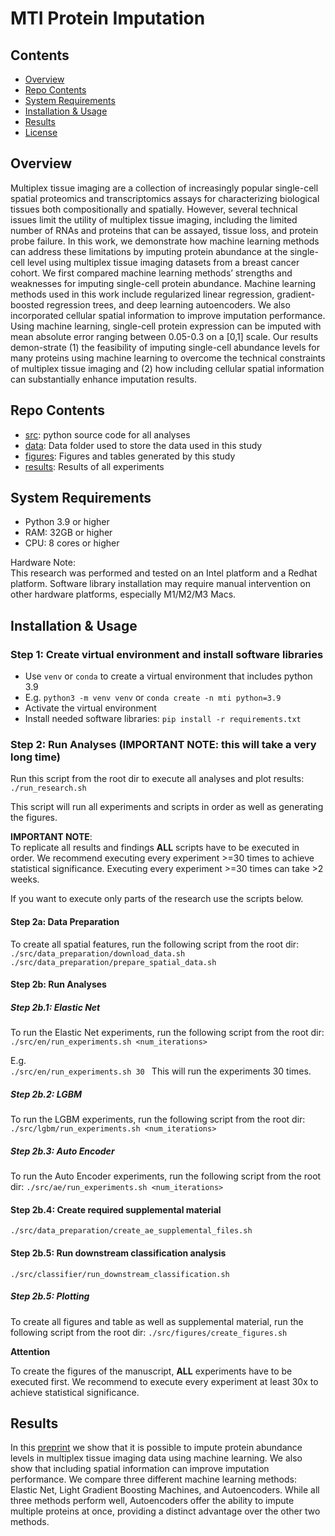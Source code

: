 # MTI Protein Imputation

## Contents

- [Overview](#overview)
- [Repo Contents](#repo-contents)
- [System Requirements](#system-requirements)
- [Installation & Usage](#installation--usage)
- [Results](#results)
- [License](https://github.com/goeckslab/MTIProteinImputation/blob/main/LICENSE)

## Overview

Multiplex tissue imaging are a collection of increasingly popular single-cell spatial proteomics and transcriptomics
assays for characterizing biological tissues both compositionally and spatially. However, several technical issues limit
the utility of multiplex tissue imaging, including the limited number of RNAs and proteins that can be assayed, tissue
loss, and protein probe failure. In this work, we demonstrate how machine learning methods can address these limitations
by imputing protein abundance at the single-cell level using multiplex tissue imaging datasets from a breast cancer
cohort. We first compared machine learning methods’ strengths and weaknesses for imputing single-cell protein abundance.
Machine learning methods used in this work include regularized linear regression, gradient-boosted regression trees, and
deep learning autoencoders. We also incorporated cellular spatial information to improve imputation performance. Using
machine learning, single-cell protein expression can be imputed with mean absolute error ranging between 0.05-0.3 on
a [0,1] scale. Our results demon-strate (1) the feasibility of imputing single-cell abundance levels for many proteins
using machine learning to overcome the technical constraints of multiplex tissue imaging and (2) how including cellular
spatial information can substantially enhance imputation results.

## Repo Contents

- [src](src): python source code for all analyses
- [data](data): Data folder used to store the data used in this study
- [figures](figures): Figures and tables generated by this study
- [results](results): Results of all experiments

## System Requirements

- Python 3.9 or higher
- RAM: 32GB or higher
- CPU: 8 cores or higher

Hardware Note:  
This research was performed and tested on an Intel platform and a Redhat platform.
Software library installation may require manual intervention on other hardware platforms, especially M1/M2/M3 Macs.

## Installation & Usage

### Step 1: Create virtual environment and install software libraries

- Use ```venv``` or ```conda``` to create a virtual environment that includes python 3.9
- E.g. ```python3 -m venv venv``` or ```conda create -n mti python=3.9```
- Activate the virtual environment
- Install needed software libraries: ```pip install -r requirements.txt```

### Step 2: Run Analyses (IMPORTANT NOTE: this will take a very long time)

Run this script from the root dir to execute all analyses and plot results:  
```./run_research.sh```

This script will run all experiments and scripts in order as well as generating the figures.

**IMPORTANT NOTE**:  
To replicate all results and findings **ALL** scripts have to be executed in order.
We recommend executing every experiment >=30 times to achieve statistical significance. Executing every experiment >=30
times can take >2
weeks.

If you want to execute only parts of the research use the scripts below.

#### Step 2a: Data Preparation

To create all spatial features, run the following script from the root dir:
```./src/data_preparation/download_data.sh```  
```./src/data_preparation/prepare_spatial_data.sh```

#### Step 2b: Run Analyses

##### Step 2b.1: Elastic Net

To run the Elastic Net experiments, run the following script from the root dir:
```./src/en/run_experiments.sh <num_iterations>```

E.g.  
```./src/en/run_experiments.sh 30 ```
This will run the experiments 30 times.

##### Step 2b.2: LGBM

To run the LGBM experiments, run the following script from the root dir:
```./src/lgbm/run_experiments.sh <num_iterations>```

##### Step 2b.3: Auto Encoder

To run the Auto Encoder experiments, run the following script from the root dir:
```./src/ae/run_experiments.sh <num_iterations>```

#### Step 2b.4: Create required supplemental material
```./src/data_preparation/create_ae_supplemental_files.sh```

#### Step 2b.5: Run downstream classification analysis
```./src/classifier/run_downstream_classification.sh```

##### Step 2b.5: Plotting

To create all figures and table as well as supplemental material, run the following script from the root dir:
```./src/figures/create_figures.sh```

**Attention**

To create the figures of the manuscript, **ALL** experiments have to be executed first.
We recommend to execute every experiment at least 30x to achieve statistical significance.

## Results

In this [preprint](https://www.biorxiv.org/content/10.1101/2023.12.05.570058v2) we show that it is possible to impute
protein abundance levels in multiplex tissue imaging data using machine learning. We also show that including spatial
information can improve imputation performance. We compare three different machine learning methods: Elastic Net,
Light Gradient Boosting Machines, and Autoencoders. While all three methods perform well, Autoencoders offer the
ability to impute multiple proteins at once, providing a distinct advantage over the other two methods.
